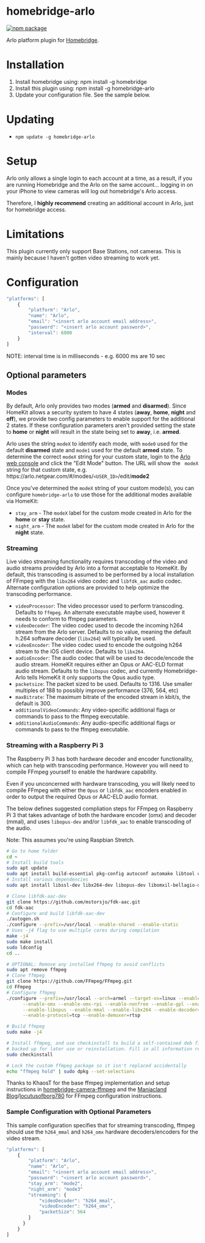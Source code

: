 # homebridge-arlo

[![npm package](https://badgen.net/npm/v/homebridge-arlo)](https://nodei.co/npm/homebridge-arlo/)

Arlo platform plugin for [Homebridge](https://github.com/homebridge/homebridge).

# Installation

1. Install homebridge using: npm install -g homebridge
2. Install this plugin using: npm install -g homebridge-arlo
3. Update your configuration file. See the sample below.

# Updating

- `npm update -g homebridge-arlo`

# Setup
Arlo only allows a single login to each account at a time, as a result, if you
are running Homebridge and the Arlo on the same account... logging in on your
iPhone to view cameras will log out homebridge's Arlo access.

Therefore, I **highly recommend** creating an additional account in Arlo, just
for homebridge access.

# Limitations
This plugin currently only support Base Stations, not cameras. This is mainly
because I haven't gotten video streaming to work yet.

# Configuration

```javascript
"platforms": [
    {
        "platform": "Arlo",
        "name": "Arlo",
        "email": "<insert arlo account email address>",
        "password": "<insert arlo account password>",
        "interval": 6000 
    }
]

```
NOTE: interval time is in milliseconds - e.g. 6000 ms are 10 sec

## Optional parameters
### Modes
By default, Arlo only provides two modes (**armed** and **disarmed**). Since
HomeKit allows a security system to have 4 states (**away**, **home**,
**night** and **off**), we provide two config parameters to enable support for
the additional 2 states. If these configuration parameters aren't provided
setting the state to **home** or **night** will result in the state being set
to **away**, i.e. **armed**.

Arlo uses the string `modeX` to identify each mode, with `mode0` used for the
default **disarmed** state and `mode1` used for the default **armed** state.
To determine the correct `modeX` string for your custom state, login to the
[Arlo web console](https://arlo.netgear.com) and click the "Edit Mode"  button.
The URL will show the ` modeX` string for that custom state, e.g.
 https\://arlo.netgear.com/#/modes/`<USER_ID>`/edit/**mode2**

Once you've determined the `modeX` string of your custom mode(s), you can
configure `homebridge-arlo` to use those for the additional modes available
via HomeKit:

* `stay_arm` - The `modeX` label for the custom mode created in Arlo for the
**home** or **stay** state.
* `night_arm` - The `modeX` label for the custom mode created in Arlo for the
**night** state.

### Streaming
Live video streaming functionality requires transcoding of the video and audio streams provided by Arlo into a format acceptable to HomeKit. By default, this transcoding is assumed to be performed by a local installation of FFmpeg with the `libx264` video codec and `libfdk_aac` audio codec. Alternate configuration options are provided to help optimize the transcoding performance.

- `videoProcessor`: The video processor used to perform transcoding. Defaults to `ffmpeg`. An alternate executable maybe used, however it needs to conform to ffmpeg parameters.
- `videoDecoder`: The video codec used to decode the incoming h264 stream from the Arlo server. Defaults to no value, meaning the default h.264 software decoder (`libx264`) will typically be used.
- `videoEncoder`: The video codec used to encode the outgoing h264 stream to the iOS client device. Defaults to `libx264`.
- `audioEncoder`: The audio codec that will be used to decode/encode the audio stream. HomeKit requires either an Opus or AAC-ELD format audio stream. Defaults to the `libopus` codec, and currently Homebridge-Arlo tells HomeKit it only supports the Opus audio type.
- `packetsize`: The packet sized to be used. Defaults to 1316. Use smaller multiples of 188 to possibly improve performance (376, 564, etc)
- `maxBitrate`: The maximum bitrate of the encoded stream in kbit/s, the default is 300.
- `additionalVideoCommands`: Any video-specific additional flags or commands to pass to the ffmpeg executable.
- `additionalAudioCommands`: Any audio-specific additional flags or commands to pass to the ffmpeg executable.

### Streaming with a Raspberry Pi 3

The Raspberry Pi 3 has both hardware decoder and encoder functionality, which can help with transcoding performance. However you will need to compile FFmpeg yourself to enable the hardware capability.

Even if you unconcerned with hardware transcoding, you will likely need to compile FFmpeg with either the `Opus` or `libfdk_aac` encoders enabled in order to output the required Opus or AAC-ELD audio format.

The below defines suggested compliation steps for FFmpeg on Raspberry Pi 3 that takes advantage of both the hardware encoder (omx) and decoder (mmal), and uses `libopus-dev` and/or `libfdk_aac` to enable transcoding of the audio.

Note: This assumes you're using Raspbian Stretch.

```bash
# Go to home folder
cd ~
# Install build tools
sudo apt update
sudo apt install build-essential pkg-config autoconf automake libtool checkinstall git
# Install various dependencies
sudo apt install libssl-dev libx264-dev libopus-dev libomxil-bellagio-dev

# Clone libfdk-aac-dev 
git clone https://github.com/mstorsjo/fdk-aac.git
cd fdk-aac
# Configure and build libfdk-aac-dev
./autogen.sh
./configure --prefix=/usr/local --enable-shared --enable-static
# Uses -j4 flag to use multiple cores during compilation
make -j4
sudo make install
sudo ldconfig
cd ..

# OPTIONAL: Remove any installed ffmpeg to avoid conflicts
sudo apt remove ffmpeg
# Clone ffmpeg
git clone https://github.com/FFmpeg/FFmpeg.git
cd FFmpeg
# Configure ffmpeg
./configure --prefix=/usr/local --arch=armel --target-os=linux --enable-openssl \
      --enable-omx --enable-omx-rpi --enable-nonfree --enable-gpl --enable-libfdk-aac \
      --enable-libopus --enable-mmal --enable-libx264 --enable-decoder=h264 --enable-network \
      --enable-protocol=tcp --enable-demuxer=rtsp

# Build ffmpeg
sudo make -j4

# Install ffmpeg, and use checkinstall to build a self-contained deb file that can be easily
# backed up for later use or reinstallation. Fill in all information requested by checkinstall.
sudo checkinstall

# Lock the custom ffmpeg package so it isn't replaced accidentally
echo "ffmpeg hold" | sudo dpkg --set-selections
```

Thanks to KhaosT for the base ffmpeg implementation and setup instructions in [homebridge-camera-ffmpeg](https://github.com/KhaosT/homebridge-camera-ffmpeg) and the [Maniacland Blog](https://maniaclander.blogspot.com/2017/08/ffmpeg-with-pi-hardware-acceleration.html)/[locutusofborg780](https://www.reddit.com/r/raspberry_pi/comments/5677qw/hardware_accelerated_x264_encoding_with_ffmpeg/) for FFmpeg configuration instructions.

### Sample Configuration with Optional Parameters

This sample configuration specifies that for streaming transcoding, ffmpeg should use the `h264_mmal` and `h264_omx` hardware decoders/encoders for the video stream.

```javascript
"platforms": [
    {
        "platform": "Arlo",
        "name": "Arlo",
        "email": "<insert arlo account email address>",
        "password": "<insert arlo account password>",
        "stay_arm": "mode2",
        "night_arm": "mode3"
        "streaming": {
            "videoDecoder": "h264_mmal",
            "videoEncoder": "h264_omx",
            "packetSize": 564
        }
      }
    }
]
```
